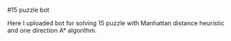 #15 puzzle bot

Here I uploaded bot for solving 15 puzzle with Manhattan distance heuristic and one direction A* algorithm.
